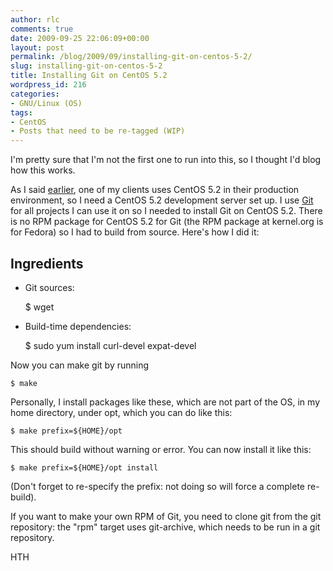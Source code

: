 ```yaml
---
author: rlc
comments: true
date: 2009-09-25 22:06:09+00:00
layout: post
permalink: /blog/2009/09/installing-git-on-centos-5-2/
slug: installing-git-on-centos-5-2
title: Installing Git on CentOS 5.2
wordpress_id: 216
categories:
- GNU/Linux (OS)
tags:
- CentOS
- Posts that need to be re-tagged (WIP)
---
```


I'm pretty sure that I'm not the first one to run into this, so I thought I'd blog how this works.<!--more-->

As I said [earlier](/blog/2009/09/running-a-lamp-debian-vs-centos/), one of my clients uses CentOS 5.2 in their production environment, so I need a CentOS 5.2 development server set up. I use [Git](https://git-scm.com/) for all projects I can use it on so I needed to install Git on CentOS 5.2. There is no RPM package for CentOS 5.2 for Git (the RPM package at kernel.org is for Fedora) so I had to build from source. Here's how I did it:



## Ingredients





	
  * Git sources:

    
    $ wget 


	
  * Build-time dependencies:

    
    $ sudo yum install curl-devel expat-devel




Now you can make git by running 
    
    $ make

Personally, I install packages like these, which are not part of the OS, in my home directory, under opt, which you can do like this: 
    
    $ make prefix=${HOME}/opt

This should build without warning or error. You can now install it like this: 
    
    $ make prefix=${HOME}/opt install

(Don't forget to re-specify the prefix: not doing so will force a complete re-build).

If you want to make your own RPM of Git, you need to clone git from the git repository: the "rpm" target uses git-archive, which needs to be run in a git repository.

HTH
